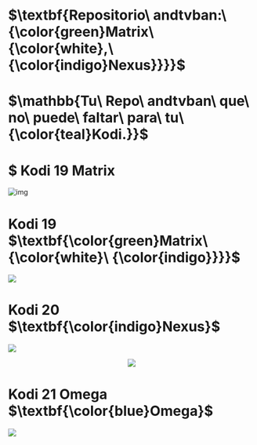  # $\textbf{Repositorio\ andtvban:\ {\color{green}Matrix\ {\color{white},\ {\color{indigo}Nexus}}}}$

# $\mathbb{Tu\ Repo\ andtvban\ que\ no\ puede\ faltar\ para\ tu\ {\color{teal}Kodi.}}$


# $ Kodi 19 Matrix
![img](https://i.imgur.com/FmHatKc.png)
# Kodi 19 $\textbf{\color{green}Matrix\ {\color{white}\ {\color{indigo}}}}$
<img src="https://i.imgur.com/FmHatKc.png">

# Kodi 20 $\textbf{\color{indigo}Nexus}$
<p align="left">
<img src="https://img.shields.io/badge/TVBAN-LA%20ORIGINAL-8A2BE2">  
<p align="center">
<img src="https://i.imgur.com/19lQWCN.png">  
</p>

<h1 align="left"> Kodi 21 Omega $\textbf{\color{blue}Omega}$ </h1>
<p align="left">
<img src="https://img.shields.io/badge/ESTADO%20ANDTVBAN-EN%20DESARROLLO%20PROXIMAMENTE-green">
</p>





